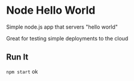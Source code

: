 # Node Hello World

Simple node.js app that servers "hello world"

Great for testing simple deployments to the cloud

## Run It

`npm start` ok

